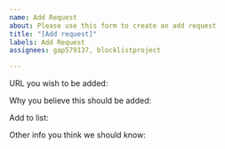 ```yaml
---
name: Add Request
about: Please use this form to create an add request
title: "[Add request]"
labels: Add Request
assignees: gap579137, blocklistproject

---
```


URL you wish to be added:

Why you believe this should be added:

Add to list:

Other info you think we should know:
